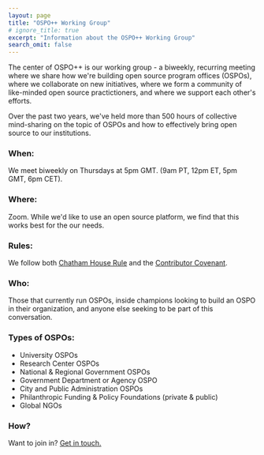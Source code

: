 ```yaml
---
layout: page
title: "OSPO++ Working Group"
# ignore_title: true
excerpt: "Information about the OSPO++ Working Group"
search_omit: false
---
```


The center of OSPO++ is our working group - a biweekly, recurring meeting where we share how we're building open source program offices (OSPOs), where we collaborate on new initiatives, where we form a community of like-minded open source practictioners, and where we support each other's efforts.


Over the past two years, we've held more than 500 hours of collective mind-sharing on the topic of OSPOs and how to effectively bring open source to our institutions.

### When:

We meet biweekly on Thursdays at 5pm GMT. (9am PT, 12pm ET, 5pm GMT, 6pm CET).

### Where:

Zoom. While we'd like to use an open source platform, we find that this works best for the our needs.

### Rules:

We follow both [Chatham House Rule](https://en.wikipedia.org/wiki/Chatham_House_Rule) and the [Contributor Covenant](https://www.contributor-covenant.org/).

### Who:

Those that currently run OSPOs, inside champions looking to build an OSPO in their organization, and anyone else seeking to be part of this conversation.

### Types of OSPOs:

  - University OSPOs
  - Research Center OSPOs
  - National & Regional Government OSPOs
  - Government Department or Agency OSPO
  - City and Public Administration OSPOs
  - Philanthropic Funding & Policy Foundations (private & public)
  - Global NGOs

### How?

Want to join in? <a href="mailto:info@mosslabs.io">Get in touch.</a>
